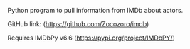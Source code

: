 Python program to pull information from IMDb about actors.

GitHub link: (https://github.com/Zocozoro/imdb)

Requires IMDbPy v6.6 (https://pypi.org/project/IMDbPY/)